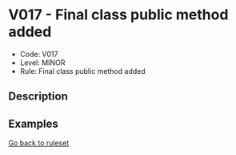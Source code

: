 # V017 - Final class public method added

* Code: V017
* Level: MINOR
* Rule: Final class public method added

## Description

## Examples

[Go back to ruleset](../README.md)